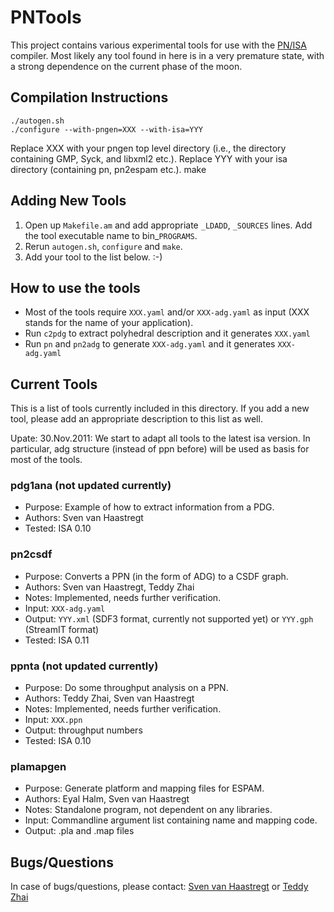 PNTools
=======

This project contains various experimental tools for use with the [PN/ISA](http://repo.or.cz/w/isa.git) compiler. 
Most likely any tool found in here is in a very premature state, with a strong
dependence on the current phase of the moon.


Compilation Instructions
------------------------
    ./autogen.sh
    ./configure --with-pngen=XXX --with-isa=YYY
Replace XXX with your pngen top level directory (i.e., the directory 
containing GMP, Syck, and libxml2 etc.).
Replace YYY with your isa directory (containing pn, pn2espam etc.).
    make


Adding New Tools
----------------

1. Open up `Makefile.am` and add appropriate `_LDADD`, `_SOURCES` lines. Add the tool
   executable name to bin_`PROGRAMS`.
2. Rerun `autogen.sh`, `configure` and `make`.
3. Add your tool to the list below. :-)


How to use the tools
--------------------

- Most of the tools require `XXX.yaml` and/or `XXX-adg.yaml` as input (XXX stands for the name of your application).
- Run `c2pdg` to extract polyhedral description and it generates `XXX.yaml`
- Run `pn` and `pn2adg` to generate `XXX-adg.yaml` and it generates `XXX-adg.yaml` 


Current Tools
-------------
This is a list of tools currently included in this directory. If you add a new
tool, please add an appropriate description to this list as well.

Upate: 30.Nov.2011: We start to adapt all tools to the latest isa version.
        In particular, adg structure (instead of ppn before) will be used as basis for most of the tools.

### pdg1ana (not updated currently)
* Purpose: Example of how to extract information from a PDG.
* Authors: Sven van Haastregt
* Tested:  ISA 0.10

### pn2csdf
* Purpose: Converts a PPN (in the form of ADG) to a CSDF graph.
* Authors: Sven van Haastregt, Teddy Zhai
* Notes:   Implemented, needs further verification.
* Input:   `XXX-adg.yaml`
* Output:  `YYY.xml` (SDF3 format, currently not supported yet) or
         `YYY.gph` (StreamIT format)
* Tested:  ISA 0.11

### ppnta (not updated currently)
* Purpose: Do some throughput analysis on a PPN.
* Authors: Teddy Zhai, Sven van Haastregt
* Notes:   Implemented, needs further verification.
* Input:   `XXX.ppn`
* Output:  throughput numbers
* Tested:  ISA 0.10

### plamapgen
* Purpose: Generate platform and mapping files for ESPAM.
* Authors: Eyal Halm, Sven van Haastregt
* Notes:   Standalone program, not dependent on any libraries.
* Input:   Commandline argument list containing name and mapping code.
* Output:  .pla and .map files


Bugs/Questions
--------------
In case of bugs/questions, please contact: [Sven van Haastregt](https://github.com/svenvh) or [Teddy Zhai](https://github.com/tzhai)



